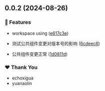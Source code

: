 ## 0.0.2 (2024-08-26)


### 🚀 Features

- workspace using ([e617c3e](https://github.com/EchoXigua/xg-monorepo/commit/e617c3e))

- 测试公共组件变更对版本号的影响 ([6cdeec6](https://github.com/EchoXigua/xg-monorepo/commit/6cdeec6))

- 公共组件变更正常 ([1d0811d](https://github.com/EchoXigua/xg-monorepo/commit/1d0811d))


### ❤️  Thank You

- echoxigua
- yuanaolin